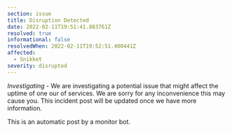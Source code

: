 ```yaml
---
section: issue
title: Disruption Detected
date: 2022-02-11T19:51:41.883761Z
resolved: true
informational: false
resolvedWhen: 2022-02-11T19:52:51.400441Z
affected:
  - Snikket
severity: disrupted
---
```

*Investigating* - We are investigating a potential issue that might affect the uptime of one our of services. We are sorry for any inconvenience this may cause you. This incident post will be updated once we have more information.

This is an automatic post by a monitor bot.
        
